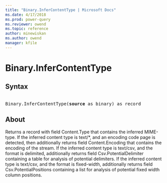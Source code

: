 ```yaml
---
title: "Binary.InferContentType | Microsoft Docs"
ms.date: 4/17/2018
ms.prod: power-query
ms.reviewer: owend
ms.topic: reference
author: minewiskan
ms.author: owend
manager: kfile
---
```

# Binary.InferContentType

## Syntax

<pre> 
Binary.InferContentType(<b>source</b> as binary) as record
</pre>
  
## About 
 
Returns a record with field Content.Type that contains the inferred MIME-type. If the inferred content type is text/*, and an encoding code page is detected, then additionally returns field Content.Encoding that contains the encoding of the stream. If the inferred content type is text/csv, and the format is delimited, additionally returns field Csv.PotentialDelimiter containing a table for analysis of potential delimiters. If the inferred content type is text/csv, and the format is fixed-width, additionally returns field Csv.PotentialPositions containing a list for analysis of potential fixed width column positions.
